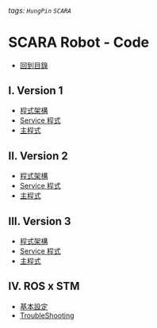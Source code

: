 ###### tags: `HungPin` `SCARA`

SCARA Robot - Code
===
* [回到目錄](https://hackmd.io/@HungPin/rkrrx2KLn)

I. Version 1
---

- [程式架構](https://hackmd.io/2VXMT-HMTaGyONKTmo68tA?view#%E7%A8%8B%E5%BC%8F%E6%9E%B6%E6%A7%8B)
- [Service 程式](https://hackmd.io/2VXMT-HMTaGyONKTmo68tA?view#Service-%E7%A8%8B%E5%BC%8F)
- [主程式](https://hackmd.io/2VXMT-HMTaGyONKTmo68tA?view#%E4%B8%BB%E7%A8%8B%E5%BC%8F)


II. Version 2
---

- [程式架構](https://hackmd.io/tIQnP20CT1ahTN-Hk3t7Qw?view#%E7%A8%8B%E5%BC%8F%E6%9E%B6%E6%A7%8B)
- [Service 程式](https://hackmd.io/tIQnP20CT1ahTN-Hk3t7Qw?view#Service-%E7%A8%8B%E5%BC%8F)
- [主程式](https://hackmd.io/tIQnP20CT1ahTN-Hk3t7Qw?view#%E4%B8%BB%E7%A8%8B%E5%BC%8F)


III. Version 3
---
- [程式架構](https://hackmd.io/TsZ7TqQETnS8qH8tXo5vJw?view#%E7%A8%8B%E5%BC%8F%E6%9E%B6%E6%A7%8B)
- [Service 程式](https://hackmd.io/TsZ7TqQETnS8qH8tXo5vJw?view#Service-%E7%A8%8B%E5%BC%8F)
- [主程式](https://hackmd.io/TsZ7TqQETnS8qH8tXo5vJw?view#%E4%B8%BB%E7%A8%8B%E5%BC%8F)


IV. ROS x STM
---

- [基本設定](https://)
- [TroubleShooting](https://)

